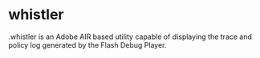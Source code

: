 # whistler
.whistler is an Adobe AIR based utility capable of displaying the trace and policy log generated by the Flash Debug Player. 
